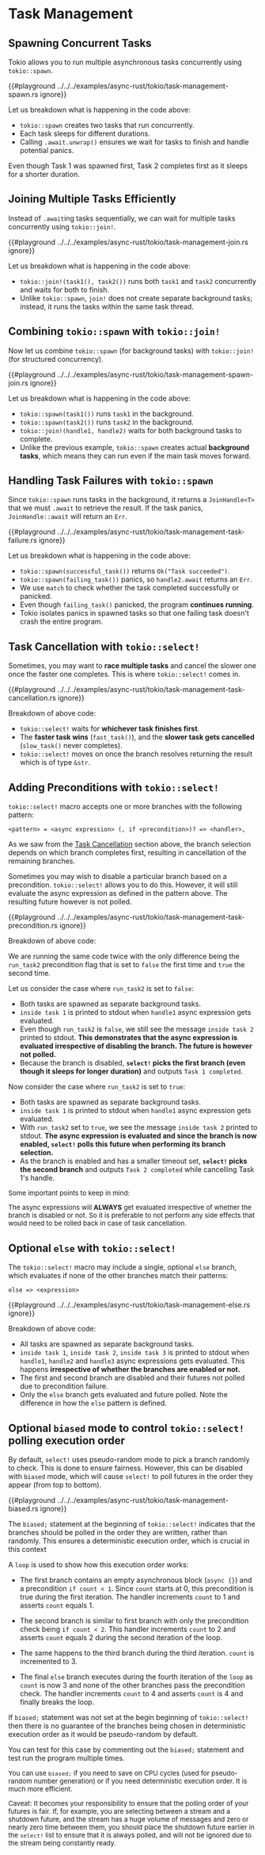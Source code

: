 # Task Management

## Spawning Concurrent Tasks

Tokio allows you to run multiple asynchronous tasks concurrently
using `tokio::spawn`.

{{#playground ../../../examples/async-rust/tokio/task-management-spawn.rs ignore}}

Let us breakdown what is happening in the code above:

* `tokio::spawn` creates two tasks that run concurrently.
* Each task sleeps for different durations.
* Calling `.await.unwrap()` ensures we wait for tasks to finish
  and handle potential panics.

Even though Task 1 was spawned first, Task 2 completes first as it sleeps
for a shorter duration.

## Joining Multiple Tasks Efficiently

Instead of `.await`ing tasks sequentially, we can wait for multiple 
tasks concurrently using `tokio::join!`.

{{#playground ../../../examples/async-rust/tokio/task-management-join.rs ignore}}

Let us breakdown what is happening in the code above:

* `tokio::join!(task1(), task2())` runs both `task1` and `task2` concurrently
  and waits for both to finish.
* Unlike `tokio::spawn`, `join!` does not create separate background tasks;
  instead, it runs the tasks within the same task thread.

## Combining `tokio::spawn` with `tokio::join!`

Now let us combine `tokio::spawn` (for background tasks) with `tokio::join!`
(for structured concurrency).

{{#playground ../../../examples/async-rust/tokio/task-management-spawn-join.rs ignore}}

Let us breakdown what is happening in the code above:

* `tokio::spawn(task1())` runs `task1` in the background.
* `tokio::spawn(task2())` runs `task2` in the background.
* `tokio::join!(handle1, handle2)` waits for both background tasks to complete.
* Unlike the previous example, `tokio::spawn` creates actual **background
  tasks**, which means they can run even if the main task moves forward.

## Handling Task Failures with `tokio::spawn`

Since `tokio::spawn` runs tasks in the background, it returns a `JoinHandle<T>`
that we must `.await` to retrieve the result. If the task panics,
`JoinHandle::await` will return an `Err`.

{{#playground ../../../examples/async-rust/tokio/task-management-task-failure.rs ignore}}

Let us breakdown what is happening in the code above:

* `tokio::spawn(successful_task())` returns `Ok("Task succeeded")`.
* `tokio::spawn(failing_task())` panics, so `handle2.await` returns an `Err`.
* We use `match` to check whether the task completed successfully or panicked.
* Even though `failing_task()` panicked, the program **continues running**.
* Tokio isolates panics in spawned tasks so that one failing task doesn't crash
  the entire program.

## Task Cancellation with `tokio::select!`

Sometimes, you may want to **race multiple tasks** and cancel the slower one
once the faster one completes. This is where `tokio::select!` comes in.

{{#playground ../../../examples/async-rust/tokio/task-management-task-cancellation.rs ignore}}

Breakdown of above code:

* `tokio::select!` waits for **whichever task finishes first**.
* The **faster task wins** (`fast_task()`), and the **slower task gets cancelled**
  (`slow_task()` never completes).
* `tokio::select!` moves on once the branch resolves returning the result which
  is of type `&str`.

## Adding Preconditions with `tokio::select!`

`tokio::select!` macro accepts one or more branches with the following pattern:

```text,ignore
<pattern> = <async expression> (, if <precondition>)? => <handler>,
```

As we saw from the [Task Cancellation](#task-cancellation-with-tokioselect) section above, 
the branch selection depends on which branch completes first, resulting in cancellation of the
remaining branches.

Sometimes you may wish to disable a particular branch based on a precondition.
`tokio::select!` allows you to do this. However, it will still evaluate the async
expression as defined in the pattern above. The resulting future however is not
polled.

{{#playground ../../../examples/async-rust/tokio/task-management-task-precondition.rs ignore}}

Breakdown of above code:

We are running the same code twice with the only difference being the `run_task2`
precondition flag that is set to `false` the first time and `true` the second time.

Let us consider the case where `run_task2` is set to `false`:

* Both tasks are spawned as separate background tasks.
* `inside task 1` is printed to stdout when `handle1` async expression gets evaluated.
* Even though `run_task2` is `false`, we still see the message `inside task 2`
  printed to stdout. **This demonstrates that the async expression is evaluated
  irrespective of disabling the branch. The future is however not polled.**
* Because the branch is disabled, **`select!` picks the first branch (even though it
  sleeps for longer duration)** and outputs `Task 1 completed`.

Now consider the case where `run_task2` is set to `true`:

* Both tasks are spawned as separate background tasks.
* `inside task 1` is printed to stdout when `handle1` async expression gets evaluated.
* With `run_task2` set to `true`, we see the message `inside task 2` printed to stdout. 
  **The async expression is evaluated and since the branch is now enabled, 
  `select!` polls this future when performing its branch selection.**
* As the branch is enabled and has a smaller timeout set, **`select!` picks the 
  second branch** and outputs `Task 2 completed` while cancelling Task 1's handle.

<div class="warning" style="font-size: 0.95em;">

Some important points to keep in mind:

The async expressions will **ALWAYS** get evaluated irrespective of
whether the branch is disabled or not. So it is preferable to not perform
any side effects that would need to be rolled back in case of task cancellation.

</div>

## Optional `else` with `tokio::select!`

The `tokio::select!` macro may include a single, optional `else`
branch, which evaluates if none of the other branches match their patterns:

```text,ignore
else => <expression>
```

{{#playground ../../../examples/async-rust/tokio/task-management-else.rs ignore}}

Breakdown of above code:

* All tasks are spawned as separate background tasks.
* `inside task 1`, `inside task 2`, `inside task 3` is printed to stdout when 
  `handle1`, `handle2` and `handle3` async expressions gets evaluated. This 
  happens **irrespective of whether the branches are enabled or not.**
* The first and second branch are disabled and their futures not polled due
  to precondition failure.
* Only the `else` branch gets evaluated and future polled. Note the difference 
  in how the `else` pattern is defined.

## Optional `biased` mode to control `tokio::select!` polling execution order

By default, `select!` uses pseudo-random mode to pick a branch randomly to check.
This is done to ensure fairness. However, this can be disabled with `biased` mode, which will 
cause `select!` to poll futures in the order they appear (from top to bottom). 

{{#playground ../../../examples/async-rust/tokio/task-management-biased.rs ignore}}

The `biased;` statement at the beginning of `tokio::select!` indicates that the branches 
should be polled in the order they are written, rather than randomly. This ensures 
a deterministic execution order, which is crucial in this context

A `loop` is used to show how this execution order works:

* The first branch contains an empty asynchronous block (`async {}`) and a precondition 
  `if count < 1`. Since `count` starts at 0, this precondition is true during the 
  first iteration. The handler increments `count` to 1 and asserts `count` equals 1.

* The second branch is similar to first branch with only the precondition check
  being `if count < 2`. This handler increments `count` to 2 and asserts `count` equals 2
  during the second iteration of the loop.

* The same happens to the third branch during the third iteration. `count` is incremented
  to 3.

* The final `else` branch executes during the fourth iteration of the `loop` as
  `count` is now 3 and none of the other branches pass the precondition check.
  The handler increments `count` to 4 and asserts `count` is 4 and finally breaks the loop.

If `biased;` statement was not set at the begin beginning of `tokio::select!` then
there is no guarantee of the branches being chosen in deterministic execution order
as it would be pseudo-random by default.

You can test for this case by commenting out the `biased;` statement and test run 
the program multiple times.

<div class="warning" style="font-size: 0.95em;">

You can use `biased;` if you need to save on CPU cycles (used for pseudo-random number 
generation) or if you need deterministic execution order. It is much more efficient.

Caveat: It becomes your responsibility to ensure that the polling order of your 
futures is fair. If, for example, you are selecting between a stream and a shutdown future, 
and the stream has a huge volume of messages and zero or nearly zero time between them, 
you should place the shutdown future earlier in the `select!` list to ensure that it is
always polled, and will not be ignored due to the stream being constantly
ready.

</div>
